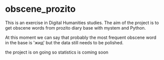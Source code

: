 # obscene_prozito

This is an exercise in Digital Humanities studies.
The aim of the project is to get obscene words from prozito diary base
with mystem and Python.

At this moment we can say that probably the most frequent obscene word in the base is 'жид' but the data still needs to be polished. 

the project is on going so statistics is coming soon
